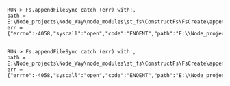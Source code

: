 
    RUN > Fs.appendFileSync catch (err) with:,
    path = E:\Node_projects\Node_Way\node_modules\st_fs\ConstructFs\FsCreate\appendFileSync\Examples\with_errerr\file_for_test,
    err = {"errno":-4058,"syscall":"open","code":"ENOENT","path":"E:\\Node_projects\\Node_Way\\node_modules\\st_fs\\ConstructFs\\FsCreate\\appendFileSync\\Examples\\with_errerr\\file_for_test"}
    

    RUN > Fs.appendFileSync catch (err) with:,
    path = E:\Node_projects\Node_Way\node_modules\st_fs\ConstructFs\FsCreate\appendFileSync\Examples\with_errerr\file_for_test,
    err = {"errno":-4058,"syscall":"open","code":"ENOENT","path":"E:\\Node_projects\\Node_Way\\node_modules\\st_fs\\ConstructFs\\FsCreate\\appendFileSync\\Examples\\with_errerr\\file_for_test"}
    
